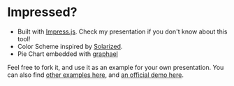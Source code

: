 Impressed?
============

* Built with [Impress.js](https://github.com/bartaz/impress.js). Check my presentation if you don't know about this tool!
* Color Scheme inspired by [Solarized](http://ethanschoonover.com/solarized).
* Pie Chart embedded with [graphael](http://g.raphaeljs.com/)


Feel free to fork it, and use it as an example for your own presentation. You can also find [other examples here](https://github.com/bartaz/impress.js/wiki/Examples-and-demos), and [an official demo here](http://bartaz.github.com/impress.js/).



